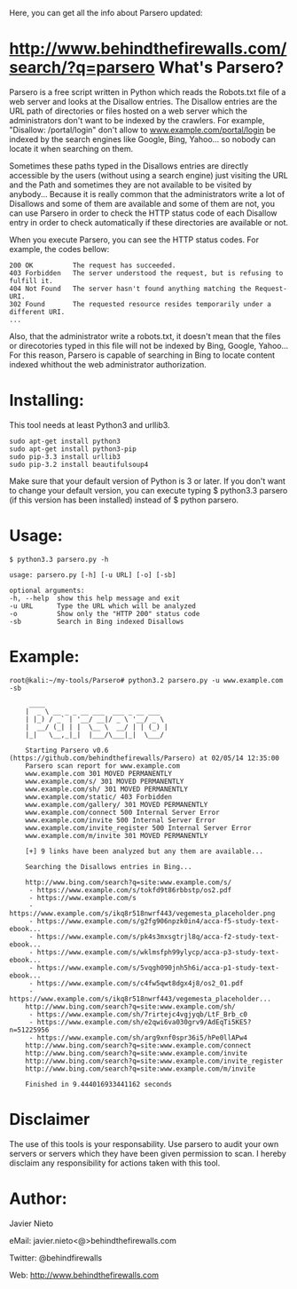 Here, you can get all the info about Parsero updated:

http://www.behindthefirewalls.com/search/?q=parsero
What's Parsero?
===============
Parsero is a free script written in Python which reads the Robots.txt file of a web server and looks at the Disallow entries. The Disallow entries are the URL path of directories or files hosted on a web server which the administrators don't want to be indexed by the crawlers. For example, "Disallow: /portal/login" don't allow to www.example.com/portal/login be indexed by the search engines like Google, Bing, Yahoo... so nobody can locate it when searching on them.

Sometimes these paths typed in the Disallows entries  are directly accessible by the users (without using a search engine) just visiting the URL and the Path and sometimes they are not available to be visited by anybody... Because it is really common that the administrators write a lot of Disallows and some of them are available and some of them are not, you can use Parsero in order to check the HTTP status code of each Disallow entry in order to check automatically if these directories are available or not.

When you execute Parsero, you can see the HTTP status codes. For example, the codes bellow:


    200 OK          The request has succeeded.
    403 Forbidden   The server understood the request, but is refusing to fulfill it.
    404 Not Found   The server hasn't found anything matching the Request-URI.
    302 Found       The requested resource resides temporarily under a different URI.
    ...

Also, that the administrator write a robots.txt, it doesn't mean that the files or direcotories typed in this file will not be indexed by Bing, Google, Yahoo... For this reason, Parsero is capable of searching in Bing to locate content indexed whithout the web administrator authorization.

Installing:
==========
This tool needs at least Python3 and urllib3.
       
    sudo apt-get install python3
    sudo apt-get install python3-pip
    sudo pip-3.3 install urllib3
    sudo pip-3.2 install beautifulsoup4
        
Make sure that your default version of Python is 3 or later. If you don't want to change your default version, you can execute typing $ python3.3 parsero (if this version has been installed) instead of $ python parsero.

Usage:
======
    $ python3.3 parsero.py -h
        
    usage: parsero.py [-h] [-u URL] [-o] [-sb]
	
    optional arguments:
    -h, --help  show this help message and exit
    -u URL      Type the URL which will be analyzed
    -o          Show only the "HTTP 200" status code
    -sb         Search in Bing indexed Disallows


Example:
=======
	 
    root@kali:~/my-tools/Parsero# python3.2 parsero.py -u www.example.com -sb

         ____                               
        |  _ \ __ _ _ __ ___  ___ _ __ ___  
        | |_) / _` | '__/ __|/ _ \ '__/ _ \ 
        |  __/ (_| | |  \__ \  __/ | | (_) |
        |_|   \__,_|_|  |___/\___|_|  \___/ 

        Starting Parsero v0.6 (https://github.com/behindthefirewalls/Parsero) at 02/05/14 12:35:00
        Parsero scan report for www.example.com
        www.example.com 301 MOVED PERMANENTLY
        www.example.com/s/ 301 MOVED PERMANENTLY
        www.example.com/sh/ 301 MOVED PERMANENTLY
        www.example.com/static/ 403 Forbidden
        www.example.com/gallery/ 301 MOVED PERMANENTLY
        www.example.com/connect 500 Internal Server Error
        www.example.com/invite 500 Internal Server Error
        www.example.com/invite_register 500 Internal Server Error
        www.example.com/m/invite 301 MOVED PERMANENTLY

        [+] 9 links have been analyzed but any them are available...

        Searching the Disallows entries in Bing...

        http://www.bing.com/search?q=site:www.example.com/s/
         - https://www.example.com/s/tokfd9t86rbbstp/os2.pdf
         - https://www.example.com/s
         - https://www.example.com/s/ikq8r518nwrf443/vegemesta_placeholder.png
         - https://www.example.com/s/g2fg906npzk0in4/acca-f5-study-text-ebook...
         - https://www.example.com/s/pk4s3mxsgtrjl8q/acca-f2-study-text-ebook...
         - https://www.example.com/s/wklmsfph99ylycp/acca-p3-study-text-ebook...
         - https://www.example.com/s/5vqgh090jnh5h6i/acca-p1-study-text-ebook...
         - https://www.example.com/s/c4fw5qwt8dgx4j8/os2_01.pdf
         - https://www.example.com/s/ikq8r518nwrf443/vegemesta_placeholder...
        http://www.bing.com/search?q=site:www.example.com/sh/
         - https://www.example.com/sh/7rirtejc4vgjyqb/LtF_Brb_c0
         - https://www.example.com/sh/e2qwi6va030grv9/AdEqTi5KE5?n=51225956
         - https://www.example.com/sh/arg9xnf0spr36i5/hPe0llAPw4
        http://www.bing.com/search?q=site:www.example.com/connect
        http://www.bing.com/search?q=site:www.example.com/invite
        http://www.bing.com/search?q=site:www.example.com/invite_register
        http://www.bing.com/search?q=site:www.example.com/m/invite

        Finished in 9.444016933441162 seconds



Disclaimer
==========
The use of this tools is your responsability. Use parsero to audit your own servers or servers which they have been given permission to scan. I hereby disclaim any responsibility for actions taken with this tool.


Author:
=======

  Javier Nieto
  
  eMail: javier.nieto<@>behindthefirewalls.com
  
  Twitter: @behindfirewalls
  
  Web: http://www.behindthefirewalls.com
  

